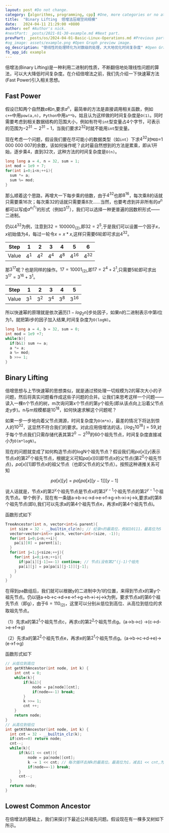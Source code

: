 ```yaml
---
layout: post #Do not change.
category: [algorithms, programming, cpp] #One, more categories or no at all.
title:  "Binary Lifting  倍增法压缩空间规模"
date:   2024-04-11 21:29:00 +0800
author: eef #Author's nick.
#nextPart: _posts/2021-01-30-example.md #Next part.
prevPart: _posts/os/2024-04-01-Basic-Linux-Operations.md #Previous part.
#og_image: assets/example.png #Open Graph preview image.
og_description: "使线性的处理转化为对数级的处理，大大地优化时间复杂度" #Open Graph description.
fb_app_id: example
---
```


倍增法(Binary Lifting)是一种利用二进制的性质，不断翻倍地处理线性问题的算法，可以大大降低时间复杂度。在介绍倍增法之前，我们先介绍一下快速幂方法(Fast Power)引入相关思想。

## Fast Power

假设已知两个自然数$a$和$n$,要求$a^n$，最简单的方法是直接调用相关函数，例如`c++`中用`pow(a,n)`，`Python`中用`a**b`，姑且认为这样做的时间复杂度是`O(1)`。同时需要考虑到相关数据结构的范围大小，例如有符号`int`型变量占4个字节，可表示的范围为$-2^{31}\sim 2^{31}-1$，当我们要求$2^{32}$时就不能用`int`型变量。

现在考虑一个问题，假设我们要在尽可能小的数据类型（如`int`）下求$4^{32}$对`MOD`=1 000 000 007的余数，该如何操作呢？此时最自然想到的方法是累乘，即从1开始，逐步乘4，直到32次，这种方法的时间复杂度是`O(n)`。
```cpp
long long a = 4, n = 32, sum = 1;
int mod = 1e9 + 7;
for(int i=0;i<n;++i){
  sum *= a;
  sum %= mod;
}
```

那么顺着这个思路，再增大一下每步乘的倍数，由于$4^{32}$也即$8^{16}$，每次乘8的话就只需要乘16次；每次乘32的话就只需要乘8次......当然，也要考虑到并非所有的$a^n$都可以写成$a^{n_1 ^{n_2}}$的形式（例如$3^{17}$），我们可以选择一种更普遍的因数积形式——二进制。

仍以$4^{32}$为例，注意到$32 = 100 000_{(2)}$,即$32=2^{5}$,于是我们可以设置一个因子$x$，$x$初始值为4，每过一轮令$x = x*x$,这样只需要6轮即可求出$4^{32}$。

| Step | 1 | 2 | 3 | 4 | 5 | 6 |
|----|---|------|---|---|--|--|
| Value | $4^1$  | $4^2$ | $4^4$ | $4^8$ | $4^{16}$ | $4^{32}$ |

那$3^{17}$呢？也是同样的操作。$17=10 001_{(2)}$,即$17=2^4+2^1$,只需要5轮即可求出$3^{17}=3^{16}+3^1$。

| Step | 1 | 2 | 3 | 4 | 5 |
|----|---|------|---|---|---|
| Value | $3^1$  | $3^2$ | $3^4$ | $3^8$ | $3^{16}$ |

所以快速幂的原理就是依次遍历[$1-log_2 n$]步处因子，如果n的二进制表示中第i位为1，就把第i步的因子加入结果,时间复杂度为`O(logN)`。
```cpp
long long a = 4, b = 32, sum = 0;
int mod = 1e9 +7;
while(b){
  if(b&1) sum += a;
  a *= a;
  a %= mod;
  b >>= 1;
}
```

## Binary Lifting
倍增思想与上节快速幂的思想类似，就是通过预处理一切规模为2的幂次大小的子问题，然后将真实问题看作成这些子问题的合并。让我们来思考这样一个问题——读入一棵n个节点的树，m次询问第x个节点的第y个祖先(即从该点向上沿着父节点走y步)。n与m规模都是$10^{18}$，如何快速求解这个问题呢？

如果一步一步地向着父节点溯源，时间复杂度为`O(m*n)`，最差的情况下将达到惊人的$10^{32}$，这显然不符合我们的要求。对此应用倍增法的话，$\lfloor log_2 10^{18} \rfloor=59$,对于每个节点我们只需存储代表其第$2^0 \sim 2^{59}$的60个祖先节点，时间复杂度直接减小为`O(m*logN)`。

现在的问题就变成了如何构造节点i的logN个祖先节点？假设我们用$pa[x][y]$表示节点$x$的第$2^y$个祖先节点，根据定义可知$pa[x][0]$即节点x的父节点(第$2^0$个祖先节点)，$pa[x][1]$即节点x的祖父节点（也即父节点的父节点）。按照这种递推关系可知


$$
pa[x][y] = pa[pa[x][y-1]][y-1]
$$


说人话就是，节点x的第$2^y$个祖先节点是节点x的第$2^{y-1}$个祖先节点的第$2^{y-1}$个祖先节点。举个例子，现在有一条链a->b->c->d->e->f->g->h->i->j->k,要求a的第8个祖先节点(即i),我们可以先求a的第4个祖先节点e，再求e的第4个祖先节点i。

函数形式如下
```cpp
TreeAncestor(int n, vector<int>& parent){
  int size = 32 - __builtin_clz(n); // 纪录n的最高位，例如10111，最高位为5
  vector<vector<int>> pa(n, vector<int>(size, -1));
  for(int i=0;i<n;++i){
    pa[i][0] = parent[i];
  }
  for(int j=1;j<size;++j){
    for(int i=0;i<n;++i){
      if(pa[i][j-1]==-1) continue; // 节点i没有第2^(j-1)个祖先
      pa[i][j] = pa[pa[i][j-1]][j-1];
    }
  }
}
```
在得到pa数组后，我们就可以根据y的二进制中为1的位置，来得到节点x的第y个祖先节点。仍以链a->b->c->d->e->f->g->h->i->j->k为例，要求节点a的第6个祖先节点（即g），由于$6=110_{(2)}$，这里可以分别从低位到高位、从高位到低位的求取祖先节点。

（1）先求a的第$2^1$个祖先节点c，再求c的第$2^2$个祖先节点g。(a->b->c) ->(c->d->e->f->g)

（2）先求a的第$2^2$个祖先节点e，再求e的第$2^1$个祖先节点g。(a->b->c->d->e)->(e->f->g)

函数形式如下
```cpp
// 从低位到高位
int getKthAncestor(int node, int k) {
    int cnt = 0;
    while(k){
        if(k&1){
            node = pa[node][cnt];
            if(node==-1) break;
        }
        k >>= 1;
        cnt ++;
    }
    return node;
}
// 从高位到低位
int getKthAncestor(int node, int k) {
  int cnt = 32 - __builtin_clz(k);
  if(cnt==0) return node;
  cnt--;
  while(k){
      if(k&(1 << cnt)){
          node = pa[node][cnt];
          k -= 1 << cnt; // 每次循环去掉k的最高位。最高位为1，减去1 << cnt,为0不做处理
          if(node==-1) break;
      }
      cnt--;
  }
  return node;
}
```

## Lowest Common Ancestor

在倍增法的基础上，我们来探讨下最近公共祖先问题。假设现在有一棵多叉树如下所示。
